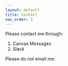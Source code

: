 ```yaml
---
layout: default
title: Contact
nav_order: 3
---
```


Please contact me through: 
1. Canvas Messages
2. Slack

Please do *not* email me. 